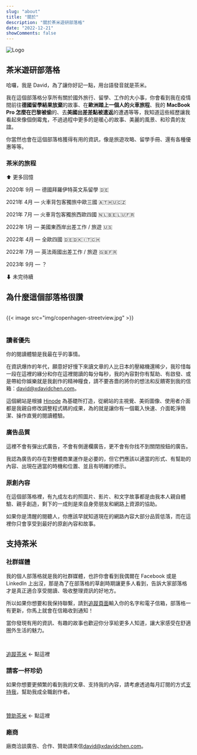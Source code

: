 ```yaml
---
slug: "about"
title: "關於"
description: "關於茶米遊研部落格"
date: "2022-12-21"
showComments: false
---
```


<p class="text-center"><img src="https://davidchen.world/img/main_hue71b649018e46ccd550224f6b3e95c81_214225_1400x1050_fill_q75_h2_box_smart1_3.webp" class="img-fluid w-50" alt="Logo"></p>

<!-- <center>Hinode is een blog thema voor Hugo, een open-source statische website generator.</center> -->

## 茶米遊研部落格
哈囉，我是 David，為了讓你好記一點，用台語發音就是茶米。

我在這個部落格分享所有關於國外旅行、留學、工作的大小事，你會看到我在疫情間前往**德國留學結果放棄**的故事、在**歐洲踏上一個人的火車旅程**、我的 **MacBook Pro 怎麼在巴黎被偷**的、去**美國出差差點被遣返**的遭遇等等，我知道這些經歷讓我看起來像個倒霉鬼，不過過程中更多的是暖心的故事、美麗的風景、和珍貴的友誼。

你當然也會在這個部落格獲得有用的資訊，像是旅遊攻略、留學手冊、還有各種優惠等等。

### 茶米的旅程

⬆ 更多回憶

2020年 9月 — 德國拜羅伊特英文系留學 🇩🇪

2021年 4月 — 火車背包客獨旅中歐三國 🇦🇹🇭🇺🇨🇿

2021年 7月 — 火車背包客獨旅西歐四國 🇳🇱🇧🇪🇱🇺🇫🇷

2022年 1月 — 美國東西岸出差工作 / 旅遊 🇺🇸

2022年 4月 — 全歐四國 🇩🇪🇩🇰🇮🇹🇨🇭

2022年 7月 — 英法兩國出差工作 / 旅遊 🇬🇧🇫🇷

2023年 9月 — ？

⬇ 未完待續

## 為什麼這個部落格很讚

<br>

<div class="col-sm-12 col-md-8 mx-auto">
{{< image src="img/copenhagen-streetview.jpg" >}}
</div>

<br>

### 讀者優先

你的閱讀體驗是我最在乎的事情。

在資訊爆炸的年代，願意好好慢下來讀文章的人比日本的壓縮機還稀少，我珍惜每一段在這裡的緣分和你在這裡閱讀的每分每秒，我的內容對你有幫助、有啟發、或是帶給你娛樂就是我創作的精神糧食，請不要吝嗇的將你的想法和反饋寄到我的信箱：[david@xdavidchen.com](mailto:david@xdavidchen.com)。

這個網站是根據 [Hinode](https://github.com/markdumay/hugo-theme-hinode) 為基礎所打造，從網站的主視覺、美術圖像、使用者介面都是我親自修改調整程式碼的成果，為的就是讓你有一個載入快速、介面乾淨簡潔、操作直覺的閱讀體驗。

### 廣告品質

這裡不會有彈出式廣告，不會有側邊欄廣告，更不會有你找不到關閉按鈕的廣告。

我認為廣告的存在對整體商業運作是必要的，但它們應該以適當的形式、有幫助的內容、出現在適當的時機和位置、並且有明確的標示。

### 原創內容

在這個部落格裡，有九成左右的照圖片、影片、和文字故事都是由我本人親自體驗、親手創造，剩下的一成則是來自身旁朋友和網路上資源的協助。

如果你是清醒的閱聽人，你應該早就知道現在的網路內容大部分品質低落，而在這裡你只會享受到最好的原創內容和故事。

## 支持茶米

### 社群媒體

我的個人部落格就是我的社群媒體，也許你會看到我偶爾在 Facebook 或是 LinkedIn 上出沒，那是為了在部落格的草創時期讓更多人看到，告訴大家部落格才是真正適合享受閱讀、吸收整理資訊的好地方。

所以如果你想要和我保持聯繫，請到[追蹤頁面](https://xdavidchen.com/zh-tw/%E8%A8%82%E9%96%B1/)輸入你的名字和電子信箱，部落格一有更新，你馬上就會在信箱收到通知！

當你發現有用的資訊、有趣的故事也歡迎你分享給更多人知道，讓大家感受在舒適圈外生活的魅力。

<br>

[追蹤茶米](https://xdavidchen.com/zh-tw/%E8%A8%82%E9%96%B1/) ← 點這裡

### 請客一杯珍奶

如果你想要更頻繁的看到我的文章、支持我的內容，請考慮透過每月訂閱的方式[支持我](https://xdavidchen.gumroad.com/l/subscribe)，幫助我成全職創作者。

<br>

[贊助茶米](https://xdavidchen.gumroad.com/l/subscribe) ← 點這裡

### 廠商

廠商洽談廣告、合作、贊助請來信[david@xdavidchen.com](mailto:david@xdavidchen.com)。

<!--
<section class="section section-sm mt-5">
  <div class="container-fluid">
    <div class="row justify-content-center text-center">
    <div class="row justify-content-center text-center">
      <div class="col-lg-4">
        <i class="fa-brands fa-bootstrap fa-2xl"></i>
        <h2 class="h4">Bootstrap raamwerk</h2>
        <p>Bouw snelle websites geschikt voor mobiele en desktop schermen met Bootstrap 5. Pas de site eenvoudig aan met bronbestanden in Sass.</p>
      </div>
      <div class="col-lg-4">
        <i class="fa-solid fa-magnifying-glass fa-2xl"></i>
        <h2 class="h4">Volledig doorzoekbaar</h2>
        <p>Doorzoek je site met FlexSearch, een software bibliotheek zonder afhankelijkheden.</p>
      </div>
      <div class="col-lg-4">
      <i class="fa-solid fa-code fa-2xl"></i>
        <h2 class="h4">Ontwikkelgereedschap</h2>
        <p>Gebruik Node Package Manager om het bouwproces inclusief versiebeheer volledig te automatiseren.</p>
      </div>
    </div>
  </div>
</section>
-->


<!-- Overige functies:

* Reacties
* Sociale links
* Paginering
* Scrollspy
* Code markeren
* Kleuren aanpassen
* Internationalisering

Hinode is geinspireerd door de volgende thema's:

* [Blist](https://github.com/apvarun/blist-hugo-theme) - een blog thema voor Hugo op basis van Tailwind CSS.
* [Doks](https://github.com/h-enk/doks) - een Hugo thema voor het bouwen van veilige, snelle, en SEO-geoptimaliseerde documentatiesites, die je eenvoudig kunt actualiseren en aanpassen. -->